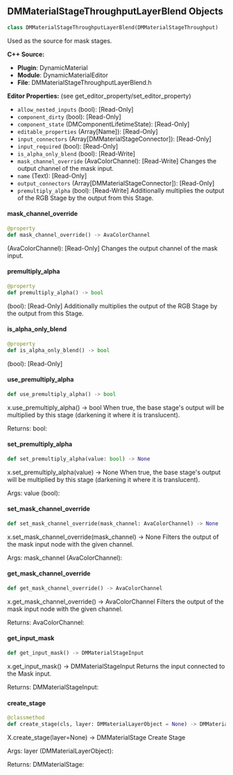 ## DMMaterialStageThroughputLayerBlend Objects

```python
class DMMaterialStageThroughputLayerBlend(DMMaterialStageThroughput)
```

Used as the source for mask stages.

**C++ Source:**

- **Plugin**: DynamicMaterial
- **Module**: DynamicMaterialEditor
- **File**: DMMaterialStageThroughputLayerBlend.h

**Editor Properties:** (see get_editor_property/set_editor_property)

- ``allow_nested_inputs`` (bool):  [Read-Only]
- ``component_dirty`` (bool):  [Read-Only]
- ``component_state`` (DMComponentLifetimeState):  [Read-Only]
- ``editable_properties`` (Array[Name]):  [Read-Only]
- ``input_connectors`` (Array[DMMaterialStageConnector]):  [Read-Only]
- ``input_required`` (bool):  [Read-Only]
- ``is_alpha_only_blend`` (bool):  [Read-Write]
- ``mask_channel_override`` (AvaColorChannel):  [Read-Write] Changes the output channel of the mask input.
- ``name`` (Text):  [Read-Only]
- ``output_connectors`` (Array[DMMaterialStageConnector]):  [Read-Only]
- ``premultiply_alpha`` (bool):  [Read-Write] Additionally multiplies the output of the RGB Stage by the output from this Stage.

<a id="unreal.DMMaterialStageThroughputLayerBlend.mask_channel_override"></a>

#### mask_channel_override

```python
@property
def mask_channel_override() -> AvaColorChannel
```

(AvaColorChannel):  [Read-Only] Changes the output channel of the mask input.

<a id="unreal.DMMaterialStageThroughputLayerBlend.premultiply_alpha"></a>

#### premultiply_alpha

```python
@property
def premultiply_alpha() -> bool
```

(bool):  [Read-Only] Additionally multiplies the output of the RGB Stage by the output from this Stage.

<a id="unreal.DMMaterialStageThroughputLayerBlend.is_alpha_only_blend"></a>

#### is_alpha_only_blend

```python
@property
def is_alpha_only_blend() -> bool
```

(bool):  [Read-Only]

<a id="unreal.DMMaterialStageThroughputLayerBlend.use_premultiply_alpha"></a>

#### use_premultiply_alpha

```python
def use_premultiply_alpha() -> bool
```

x.use_premultiply_alpha() -> bool
When true, the base stage's output will be multiplied by this stage (darkening it where it is translucent).

Returns:
    bool:

<a id="unreal.DMMaterialStageThroughputLayerBlend.set_premultiply_alpha"></a>

#### set_premultiply_alpha

```python
def set_premultiply_alpha(value: bool) -> None
```

x.set_premultiply_alpha(value) -> None
When true, the base stage's output will be multiplied by this stage (darkening it where it is translucent).

Args:
    value (bool):

<a id="unreal.DMMaterialStageThroughputLayerBlend.set_mask_channel_override"></a>

#### set_mask_channel_override

```python
def set_mask_channel_override(mask_channel: AvaColorChannel) -> None
```

x.set_mask_channel_override(mask_channel) -> None
Filters the output of the mask input node with the given channel.

Args:
    mask_channel (AvaColorChannel):

<a id="unreal.DMMaterialStageThroughputLayerBlend.get_mask_channel_override"></a>

#### get_mask_channel_override

```python
def get_mask_channel_override() -> AvaColorChannel
```

x.get_mask_channel_override() -> AvaColorChannel
Filters the output of the mask input node with the given channel.

Returns:
    AvaColorChannel:

<a id="unreal.DMMaterialStageThroughputLayerBlend.get_input_mask"></a>

#### get_input_mask

```python
def get_input_mask() -> DMMaterialStageInput
```

x.get_input_mask() -> DMMaterialStageInput
Returns the input connected to the Mask input.

Returns:
    DMMaterialStageInput:

<a id="unreal.DMMaterialStageThroughputLayerBlend.create_stage"></a>

#### create_stage

```python
@classmethod
def create_stage(cls, layer: DMMaterialLayerObject = None) -> DMMaterialStage
```

X.create_stage(layer=None) -> DMMaterialStage
Create Stage

Args:
    layer (DMMaterialLayerObject): 

Returns:
    DMMaterialStage:

<a id="unreal.DMMaterialSubStage"></a>
